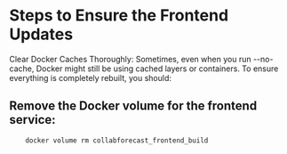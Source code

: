# Steps to Ensure the Frontend Updates 
Clear Docker Caches Thoroughly: Sometimes, even when you run --no-cache, 
Docker might still be using cached layers or containers. To ensure everything is completely rebuilt, you should:

## Remove the Docker volume for the frontend service:

```bash
    docker volume rm collabforecast_frontend_build
```


